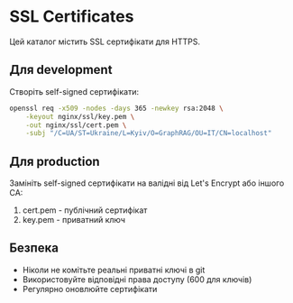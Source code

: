 # SSL Certificates

Цей каталог містить SSL сертифікати для HTTPS.

## Для development

Створіть self-signed сертифікати:

```bash
openssl req -x509 -nodes -days 365 -newkey rsa:2048 \
    -keyout nginx/ssl/key.pem \
    -out nginx/ssl/cert.pem \
    -subj "/C=UA/ST=Ukraine/L=Kyiv/O=GraphRAG/OU=IT/CN=localhost"
```

## Для production

Замініть self-signed сертифікати на валідні від Let's Encrypt або іншого CA:

1. cert.pem - публічний сертифікат
2. key.pem - приватний ключ

## Безпека

- Ніколи не комітьте реальні приватні ключі в git
- Використовуйте відповідні права доступу (600 для ключів)
- Регулярно оновлюйте сертифікати
